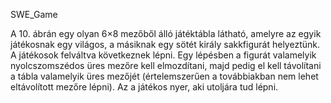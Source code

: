 SWE_Game 

A 10. ábrán egy olyan 6×8 mezőből álló játéktábla látható, amelyre az egyik
játékosnak egy világos, a másiknak egy sötét király sakkfigurát helyeztünk.
A játékosok felváltva következnek lépni. Egy lépésben a figurát valamelyik
nyolcszomszédos üres mezőre kell elmozdítani, majd pedig el kell távolítani
a tábla valamelyik üres mezőjét (értelemszerűen a továbbiakban nem lehet
eltávolított mezőre lépni). Az a játékos nyer, aki utoljára tud lépni.
